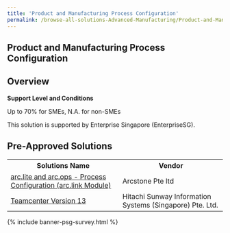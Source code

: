```yaml
---
title: 'Product and Manufacturing Process Configuration'
permalink: /browse-all-solutions-Advanced-Manufacturing/Product-and-Manufacturing-Process-Configuration
---
```


## Product and Manufacturing Process Configuration
## Overview

**Support Level and Conditions**

Up to 70% for SMEs, N.A. for non-SMEs

This solution is supported by Enterprise Singapore (EnterpriseSG).

## Pre-Approved Solutions

<table>
<tr>
<th><b>Solutions Name</b></th>
<th><b>Vendor</b></th>
</tr>
<tr>
<td><a href='/productivity-solutions-grant/solutionrepo/solution1900' target='_blank'>arc.lite and arc.ops - Process Configuration (arc.link Module)</a><br></td>
<td>Arcstone Pte ltd</td>
</tr>
<tr>
<td><a href='/productivity-solutions-grant/solutionrepo/solution2705' target='_blank'>Teamcenter Version 13</a><br></td>
<td>Hitachi Sunway Information Systems (Singapore) Pte. Ltd.</td>
</tr>
</table>

{% include banner-psg-survey.html %}
